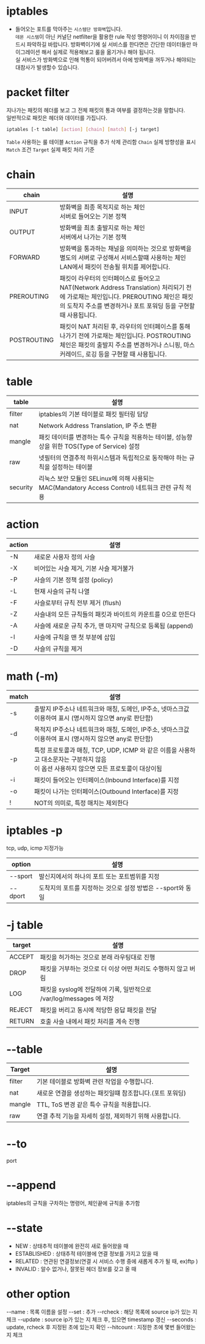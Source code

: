 # iptables
* 들어오는 포트를 막아주는 `시스템단 방화벽`입니다.  
`데몬 시스템`이 아닌 커널단 netfilter을 활용한 rule 작성 명령어이니 이 차이점을 반드시 파악하길 바랍니다.
방화벽이기에  실 서비스를 한다면은 간단한 데이터들만 마이그레이션 해서 실제로 적용해보고 룰을 옮기거나 해야 됩니다.  
실 서비스가 방화벽으로 인해 먹통이 되어버려서 아에 방화벽을 꺼두거나 해야되는 대참사가 발생할수 있습니다.  

# packet filter
지나가는 패킷의 헤더를 보고 그 전체 패킷의 통과 여부를 결정하는것을 말합니다.  
일반적으로 패킷은 헤더와 데이터를 가집니다.

``` bash
iptables [-t table] [action] [chain] [match] [-j target]
```

`Table` 사용하는 룰 테이블
`Action` 규칙을 추가 삭제 관리함
`Chain` 실제 방향성을 표시
`Match` 조건
`Target` 실제 패킷 처리 기준


# chain

| chain   | 설명|
| ------- | --- |
| INPUT   | 방화벽을 최종 목적지로 하는 체인 <br> 서버로 들어오는 기본 정책 |
| OUTPUT  | 방화벽을 최초 출발지로 하는 체인 <br> 서버에서 나가는 기본 정책|
| FORWARD | 방화벽을 통과하는 채널을 의미하는 것으로 방화벽을 별도의 서버로 구성해서 서비스할떄 사용하는 체인 <br> LAN에서 패킷이 전송될 위치를 제어합니다.|
| PREROUTING | 패킷이 라우터의 인터페이스로 들어오고 NAT(Network Address Translation) 처리되기 전에 가로채는 체인입니다. PREROUTING 체인은 패킷의 도착지 주소를 변경하거나 포트 포워딩 등을 구현할 때 사용됩니다. |
| POSTROUTING | 패킷이 NAT 처리된 후, 라우터의 인터페이스를 통해 나가기 전에 가로채는 체인입니다. POSTROUTING 체인은 패킷의 출발지 주소를 변경하거나 스니핑, 마스커레이드, 로깅 등을 구현할 때 사용됩니다. |

# table

| table | 설명|
| --- | --- |
| filter | iptables의 기본 테이블로 패킷 필터링 담당|
| nat|  Network Address Translation, IP 주소 변환|
| mangle| 패킷 데이터를 변경하는 특수 규칙을 적용하는 테이블, 성능향상을 위한 TOS(Type of Service) 설정| 
| raw |  넷필터의 연결추적 하위시스템과 독립적으로 동작해야 하는 규칙을 설정하는 테이블|
| security | 리눅스 보안 모듈인 SELinux에 의해 사용되는 MAC(Mandatory Access Control) 네트워크 관련 규칙 적용|

# action

| action  | 설명                                                          |
|-------- |-------------------------------------------------------------- |
| -N      | 새로운 사용자 정의 사슬                                       |
| -X      | 비어있는 사슬 제거, 기본 사슬 제거불가                        |
| -P      | 사슬의 기본 정책 설정 (policy)                                |
| -L      | 현재 사슬의 규칙 나열                                         |
| -F      | 사슬로부터 규칙 전부 제거 (flush)                             |
| -Z      | 사슬내의 모든 규칙들의 패킷과 바이트의 카운트를 0으로 만든다  |
| -A      | 사슬에 새로운 규칙 추가, 맨 마지막 규칙으로 등록됨 (append)   |
| -l      | 사슬에 규칙을 맨 첫 부분에 삽입                               |
| -D      | 사슬의 규칙을 제거                                            |


# math (-m)

| match  | 설명                                                                                                                                       |
|------- |------------------------------------------------------------------------------------------------------------------------------------------- |
| -s     | 출발지 IP주소나 네트워크와 매칭, 도메인, IP주소, 넷마스크값 이용하여 표시 (명시하지 않으면 any로 판단함)  |
| -d     | 목적지 IP주소나 네트워크와 매칭, 도메인, IP주소, 넷마스크값 이용하여 표시  (명시하지 않으면 any로 판단함) |
| -p     | 특정 프로토콜과 매칭, TCP, UDP, ICMP 와 같은 이름을 사용하고 대소문자는 구분하지 않음<br>이 옵션 사용하지 않으면 모든 프로토콜이 대상이됨  |
| -i     | 패킷이 들어오는 인터페이스(Inbound Interface)를 지정|
| -o     | 패킷이 나가는 인터페이스(Outbound Interface)를 지정|
| !      | NOT의 의미로, 특정 매치는 제외한다                 |


# iptables -p  

tcp, udp, icmp 지정가능


| option   | 설명                                                        |
|--------- |------------------------------------------------------------ |
| --sport  | 발신지에서의 하나의 포트 또는 포트범위를 지정               |
| --dport  | 도착지의 포트를 지정하는 것으로 설정 방법은 --sport와 동일  |


# -j table

| target  | 설명                                                                 |
|-------- |--------------------------------------------------------------------- |
| ACCEPT  | 패킷을 허가하는 것으로 본래 라우팅대로 진행                          |
| DROP    | 패킷을 거부하는 것으로 더 이상 어떤 처리도 수행하지 않고 버림        |
| LOG     | 패킷을 syslog에 전달하여 기록, 일반적으로 /var/log/messages 에 저장  |
| REJECT  | 패킷을 버리고 동시에 적당한 응답 패킷을 전달                         |
| RETURN  | 호출 사슬 내에서 패킷 처리를 계속 진행                               |

#  --table

| Target | 설명                                                |
| ------ | --------------------------------------------------- |
| filter | 기본 테이블로 방화벽 관련 작업을 수행합니다.           |
| nat    | 새로운 연결을 생성하는 패킷일떄 참조합니다.(포트 포워딩) |
| mangle | TTL, ToS 변경 같은 특수 규칙을 적용합니다.             |
| raw    | 연결 추적 기능을 자세히 설정, 제외하기 위해 사용합니다.  |

# --to

port

# --append
iptables의 규칙을 구차하는 명령어, 체인끝에 규칙을 추가함  


# --state

* NEW : 상태추적 테이블에 완전히 새로 들어왔을 때
* ESTABLISHED : 상태추적 테이블에 연결 정보를 가지고 있을 때
* RELATED : 연관된 연결정보(연결 시 서비스 수행 중에 새롭게 추가 될 때, ex)ftp )
* INVALID : 알수 없거나, 잘못된 헤더 정보를 갖고 올 때


# other option

--name : 목록 이름을 설정
--set : 추가
--rcheck : 해당 목록에 source ip가 있는 지 체크
--update : source ip가 있는 지 체크 후, 있으면 timestamp 갱신
--seconds : update, rcheck 후 지정된 초에 있는지 확인
--hitcount : 지정한 초에 몇번 들어왔는 지 체크